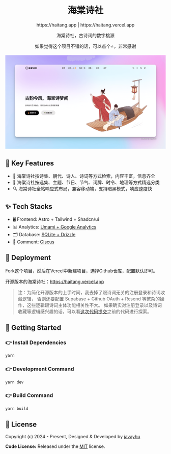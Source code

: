 <h1 align=center>海棠诗社</h1>

<p align=center>https://haitang.app | https://haitang.vercel.app</p>

<p align=center>海棠诗社，古诗词的数字桃源</p>

<p align=center>如果觉得这个项目不错的话，可以点个⭐，非常感谢 </p>

![image](public/images/screenshot.png)

## 📌 Key Features

- 🎯 海棠诗社按诗集、朝代、诗人、诗词等方式检索，内容丰富，信息齐全
- 📝 海棠诗社按选集、主题、节日、节气、词牌、时令、地理等方式精选分类
- 🔍 海棠诗社全站响应式布局，兼容移动端，支持暗黑模式，响应速度快


## ✨ Tech Stacks

- 🖥️ Frontend: Astro + Tailwind + Shadcn/ui
- 📊 Analytics: [Umami + Google Analytics](src/layouts/Analytics.astro)
- 🗂️ Database: [SQLite + Drizzle](src/database/poetry.db)
- 💬 Comment: [Giscus](src/components/Giscus.astro)


## 🚀 Deployment

Fork这个项目，然后在Vercel中新建项目，选择Github仓库，配置默认即可。

开源版本的海棠诗社：https://haitang.vercel.app

> 注：为简化开源版本的上手时间，我去掉了跟诗词无关的注册登录和诗词收藏逻辑，
  否则还要配置 Supabase + Github OAuth + Resend 等繁杂的操作，这些逻辑跟诗词主体功能相关性不大。
  如果确实对注册登录以及诗词收藏等逻辑感兴趣的话，可以看[这次代码提交](https://github.com/javayhu/haitang/commit/d8febb388bc9fe1fdd9a559c3e0e017e7fe5fff2)之前的代码进行探索。


## 🚀 Getting Started

### 👉 Install Dependencies

```bash
yarn
```

### 👉 Development Command

```bash
yarn dev
```

### 👉 Build Command

```bash
yarn build
```


## 📝 License

Copyright (c) 2024 - Present, Designed & Developed by [javayhu](https://javayhu.site)

**Code License:** Released under the [MIT](LICENSE) license.
